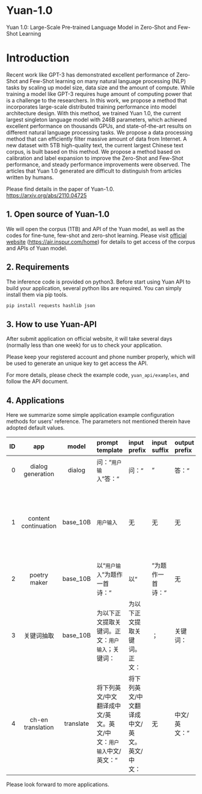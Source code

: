 # Yuan-1.0
Yuan 1.0:  Large-Scale Pre-trained Language Model in
Zero-Shot and Few-Shot Learning

# Introduction
Recent work like GPT-3 has demonstrated excellent performance of Zero-Shot and Few-Shot learning on many natural language processing (NLP) tasks by scaling up model size, data size and the amount of compute. While training a model like GPT-3 requires huge amount of computing power that is a challenge to the researchers. In this work, we propose a method that incorporates large-scale distributed training performance into model architecture design. With this method, we trained Yuan 1.0, the current largest singleton language model with 246B parameters, which achieved excellent performance on thousands GPUs, and state-of-the-art results on different natural language processing tasks. We propose a data processing method that can efficiently filter massive amount of data from Internet. A new dataset with 5TB high-quality text, the current largest Chinese text corpus, is built based on this method. We propose a method based on calibration and label expansion to improve the Zero-Shot and Few-Shot performance, and steady performance improvements were observed. The articles that Yuan 1.0 generated are difficult to distinguish from articles written by humans.


Please find details in the paper of Yuan-1.0.
https://arxiv.org/abs/2110.04725

## 1. Open source of Yuan-1.0

We will open the corpus (1TB) and API of the Yuan model, as well as the codes for fine-tune, few-shot and zero-shot learning. 
Please visit [official website](https://air.inspur.com/home) (https://air.inspur.com/home) for details to get access of the corpus and APIs of Yuan model.

## 2. Requirements
The inference code is provided on python3. Before start using Yuan API to build your application, several python libs are required. You can simply install them via pip tools.
``` bash
pip install requests hashlib json
```
## 3. How to use Yuan-API
After submit application on official website, it will take several days (normally less than one week) for us to check your application. 

Please keep your registered account and phone number properly, which will be used to generate an unique key to get access the API.

For more details, please check the example code, `yuan_api/examples`, and follow the API document.

## 4. Applications
Here we summarize some simple application example configuration methods for users' reference. The parameters not mentioned therein have adopted default values.

|ID|app|model|prompt template|input prefix|input suffix|output prefix|truncation character|example|few-shot|
|--:|:---:|:--:|:--------|:----|:--------|:--------|:--------|:--------|:---:|
|0|dialog generation|dialog|问：“`用户输入`”答：“|问：“|”|答：“|”|故宫有什么好玩的？|support|
|1|content continuation|base_10B|`用户输入`|无|无|无|默认|徐凤年刚走入京大校门，已经有学生会迎新的同学走到了他面前，|not recommended|
|2|poetry maker|base_10B|以“`用户输入`”为题作一首诗：“|以“|”为题作一首诗：“|无|”|清风| recommended|
|3|关键词抽取|base_10B|为以下正文提取关键词。正文：`用户输入`；关键词：|为以下正文提取关键词。正文：|；|关键词：|。|帮我写一首诗，描写春天到了，百花盛开。| support|
|4|ch-en translation|translate|将下列英文/中文翻译成中文/英文。英文/中文：`用户输入`中文/英文：“|将下列英文/中文翻译成中文/英文。英文/中文：|无|中文/英文：“|”|自然派的哲学家也被称为“苏格拉底之前的哲学家” 。|not recommended|

Please look forward to more applications.